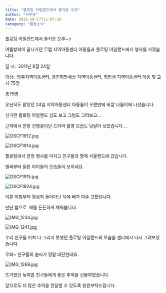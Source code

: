 ```yaml
---
title: "플로팅 아일랜드에서 즐거운 오후"
author: "사무국"
date: 2011-10-17T11:07:10
category: "활동소식"
---
```


플로팅 아일랜드에서 즐거운 오후~♬

여릅방학이 끝나가던 무렵 지역아동센터 아동들과 플로팅 아일랜드에서 행사를 가졌습니다.

일 시:  2011년 8월 24일

대상:  망우지역아동센터, 광진희망세상 지역아동센터, 희망샘 지역아동센터 아동 및 교사 75명

총75명

유난히도 맑았던 24일 지역아동센터 아동들이 오랜만에 바깥 나들이에 나섰습니다.

신기한 플로팅 아일랜드 섬도 보고 그림도 그려보고...

근처에서 한창 진행중이던 드라마 촬영 모습도 덩달아 보았습니다....

![DSCF1912.jpg](/files/attach/images/382/094/012/189baee7fdf1eeba35aec1e8f44a85b1.jpg)

![DSCF1914.jpg](/files/attach/images/382/094/012/4007fe918d31a91737f19cef70a9c0c8.jpg)

플로팅에서 한창 행사를 마치고 친구들과 함께 서울랜드에 갔습니다.

벌써부터 들튼 아이들의 모습들이 보이네요.

![DSCF1915.jpg](/files/attach/images/382/094/012/310ca7003daeb41efd8fad7b7977d1df.jpg)

![DSCF1924.jpg](/files/attach/images/382/094/012/a60cc25026360ed2f741aa6c75ba9c92.jpg)

이른 아침부터 열심히 돌아다닌 덕에 배가 아주 고팠답니다.

만난 밥으로  배를 든든하게 채워봅니다.

![IMG_1234.jpg](/files/attach/images/382/094/012/27b57796fdd3c921d640937c6893b146.jpg)

![IMG_1241.jpg](/files/attach/images/382/094/012/afebac6b7202bd296570111c47debcbe.jpg)

우리 친구들 미쳐 다 그리지 못했던 플로팅 아일랜드의 모습을 센터에서 다시 그려보았습니다.

우와~ 친구들의 솜씨가 정말 대단한데요.

![IMG_1269.jpg](/files/attach/images/382/094/012/d93b449f99b9119a0a2f9184c4d694ae.jpg)

뜨거웠던 늦여름 친구들에게 좋은 추억을 선물하였습니다.

앞으로도 더 많은 추억을 전달할 수 있도록 응원부탁드립니다.
